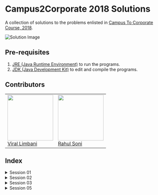# Campus2Corporate 2018 Solutions

A collection of solutions to the problems enlisted in [Campus To Corporate Course, 2018](https://github.com/sunnypatel165/c2c2018).

![Solution Image](https://www.memecreator.org/static/images/memes/4635496.jpg)

## Pre-requisites

1. [JRE (Java Runtime Environment)](http://www.oracle.com/technetwork/java/javase/downloads/jre8-downloads-2133155.html) to run the programs.
2. [JDK (Java Development Kit)](http://www.oracle.com/technetwork/java/javase/downloads/jdk10-downloads-4416644.html) to edit and compile the programs.

## Contributors

<table>
    <td>
        <a href="https://github.com/Vir-al">
            <img src="https://github.com/Vir-al.png" height=150px width=150px><br>
            Viral Limbani
        </a>
    </td>
    <td>
        <a href="https://github.com/raoniz">
            <img src="https://github.com/raoniz.png" height=150px width=150px><br>
            Rahul Soni
        </a>
    </td>
</table>

## Index

<details>
    <summary>Session 01</summary>

1. [Calculator](Session01#calculator-)

</details>

<details>
    <summary>Session 02</summary>

1. [Pascal triangle](Session02#Pascal-)

</details>

<details>
    <summary>Session 03</summary>

1. [Phone Emulator](Session03#phoneemulator-)
2. [2D Point](Session03#2dpoint-)
3. [Math Util](Session03#mathutil-)
4. [Search Methods](Session03#searchmethods-)

</details>
<details>
    <summary>Session 05</summary>

1. [Char Stack](Session05#CharStack-)
1. [String Stack](Session05#StringStack-)

</details>
